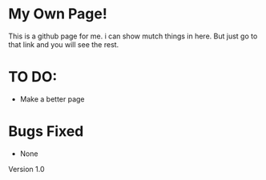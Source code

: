 # My Own Page!

This is a github page for me.
i can show mutch things in here.
But just go to that link and you will see the rest.

# TO DO:
 - Make a better page
 
# Bugs Fixed
 - None

Version 1.0
